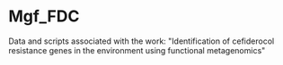 # Mgf_FDC
Data and scripts associated with the work: "Identification of cefiderocol resistance genes in the environment using functional metagenomics"
